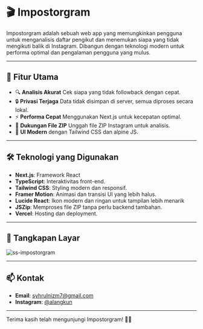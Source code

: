# 🎬 Impostorgram

Impostorgram adalah sebuah web app yang memungkinkan pengguna untuk menganalisis daftar pengikut dan menemukan siapa yang tidak mengikuti balik di Instagram. Dibangun dengan teknologi modern untuk performa optimal dan pengalaman pengguna yang mulus.

---

## 🚀 Fitur Utama
- 🔍 **Analisis Akurat** Cek siapa yang tidak followback dengan cepat.
- 🔒 **Privasi Terjaga** Data tidak disimpan di server, semua diproses secara lokal.
- ⚡ **Performa Cepat** Menggunakan Next.js untuk kecepatan optimal.
- 📂 **Dukungan File ZIP** Unggah file ZIP Instagram untuk analisis.
- 🎨 **UI Modern** dengan Tailwind CSS dan alpine JS.

---

## 🛠️ Teknologi yang Digunakan
- **Next.js**: Framework React
- **TypeScript**: Interaktivitas front-end.
- **Tailwind CSS**: Styling modern dan responsif.
- **Framer Motion**: Animasi dan transisi UI yang lebih halus.
- **Lucide React**: Ikon modern dan ringan untuk tampilan lebih menarik
- **JSZip**: Memproses file ZIP tanpa perlu backend tambahan.
- **Vercel**: Hosting dan deployment.
---

## 📸 Tangkapan Layar
![ss-impostorgram](https://github.com/user-attachments/assets/0852e26d-7ca2-41e3-be9d-4116a8e06f9d)


---

## 📫 Kontak
- **Email**: syhrulnizm7@gmail.com
- **Instagram**: [@alangkun](https://instagram.com/alangkun)

---

Terima kasih telah mengunjungi Impostorgram! 🚀✨

